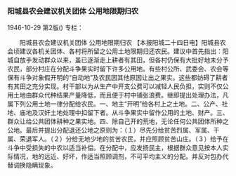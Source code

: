 ### 阳城县农会建议机关团体  公用地限期归农

1946-10-29
第2版()
专栏：

　　阳城县农会建议机关团体
    公用地限期归农
    【本报阳城二十四日电】阳城县农会顷建议各机关团体、各村将所留之公用土地限期归还农民。建议中首先指出：阳城自放手发动群众以来，虽已逐渐走上耕者有其田，但各村仍保有大批好地未分予农民，部分村庄在分配斗争果实时留下许多公用地。有些村公所、武委会、农会等保有斗争对象假开明的“自动地”及农民因其他原因让出之果实。这些都妨碍了耕者有其田之充分实现。村干部以为从生产中开支公费可以减轻人民负担，实则不仅公用土地由群众代种结果产量降低，而且便于村中铺张浪费。继即提出处理办法，凡属下列公用土地一律分配给农民。一、地主“开明”给各村上之土地。二、公产、社地、庙地及汉奸土地处理中扣留下者。从斗争果实中留作公用的土地、财产。三、群众让给公共团体耕种之果实地。四、除自己开的荒地，无论任何公共团体所种之公地。最后并提出分配退还公地之原则为：（１）尽先分给贫苦烈属、军属、干属、荣退军人。（２）分给无地少地的贫苦农民，并应照顾贫苦山庄。（３）给予在斗争中受损失的中农以适当补偿。在分配中，应发扬民主，根据群众意见按本人实际情况，地的远近、好坏，作适当照顾调剂，不可平均主义的分配。并反对包办代替调换隐瞒现象。
